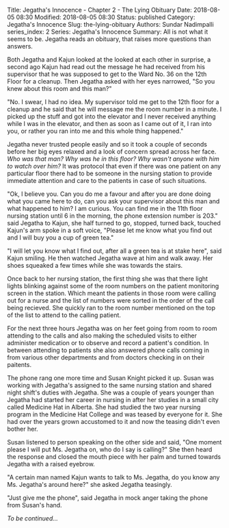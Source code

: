Title: Jegatha's Innocence - Chapter 2 - The Lying Obituary
Date: 2018-08-05 08:30
Modified: 2018-08-05 08:30
Status: published
Category: Jegatha's Innocence
Slug: the-lying-obituary
Authors: Sundar Nadimpalli
series_index: 2
Series: Jegatha's Innocence
Summary: All is not what it seems to be. Jegatha reads an obituary, that raises more questions than answers.

Both Jegatha and Kajun looked at the looked at each other in surprise, a second ago Kajun had read out the message he had received from his supervisor that he was supposed to get to the Ward No. 36 on the 12th Floor for a cleanup. Then Jegatha asked with her eyes narrowed, "So you knew about this room and this man?" 

"No. I swear, I had no idea. My supervisor told me get to the 12th floor for a cleanup and he said that he will message me the room number in a minute. I picked up the stuff and got into the elevator and I never received anything while I was in the elevator, and then as soon as I came out of it, I ran into you, or rather you ran into me and this whole thing happened." 

Jegatha never trusted people easily and so it took a couple of seconds before her big eyes relaxed and a look of concern spread across her face. _Who was that man? Why was he in this floor? Why wasn't anyone with him to watch over him?_ It was protocol that even if there was one patient on any particular floor there had to be someone in the nursing station to provide immediate attention and care to the patients in case of such situations. 

"Ok, I believe you. Can you do me a favour and after you are done doing what you came here to do, can you ask your supervisor about this man and what happened to him? I am curious. You can find me in the 11th floor nursing station until 6 in the morning, the phone extension number is 203." said Jegatha to Kajun, she half turned to go, stopped, turned back, touched Kajun's arm spoke in a soft voice, "Please let me know what you find out and I will buy you a cup of green tea." 

"I will let you know what I find out, after all a green tea is at stake here", said Kajun smiling. He then watched Jegatha wave at him and walk away. Her shoes squeaked a few times while she was towards the stairs. 

Once back to her nursing station, the first thing she was that there light lights blinking against some of the room numbers on the patient monitoring screen in the station. Which meant the patients in those room were calling out for a nurse and the list of numbers were sorted in the order of the call being recieved. She quickly ran to the room number mentioned on the top of the list to attend to the calling patient. 

For the next three hours Jegatha was on her feet going from room to room attending to the calls and also making the scheduled visits to either administer medication or to observe and record a patient's condition. In between attending to patients she also answered phone calls coming in from various other departments and from doctors checking in on their paitents. 

The phone rang one more time and Susan Knight picked it up. Susan was working with Jegatha's assigned to the same nursing station and shared night shift's duties with Jegatha. She was a couple of years younger than Jegatha had started her career in nursing in after her studies in a small city called Medicine Hat in Alberta. She had studied the two year nursing program in the Medicine Hat College and was teased by everyone for it. She had over the years grown accustomed to it and now the teasing didn't even bother her. 

Susan listened to person speaking on the other side and said, "One moment please I will put Ms. Jegatha on, who do I say is calling?" She then heard the response and closed the mouth piece with her palm and turned towards Jegatha with a raised eyebrow. 

"A certain man named Kajun wants to talk to Ms. Jegatha, do you know any Ms. Jegatha's around here?" she asked Jegatha teasingly. 

"Just give me the phone", said Jegatha in mock anger taking the phone from Susan's hand.  



_To be continued..._

